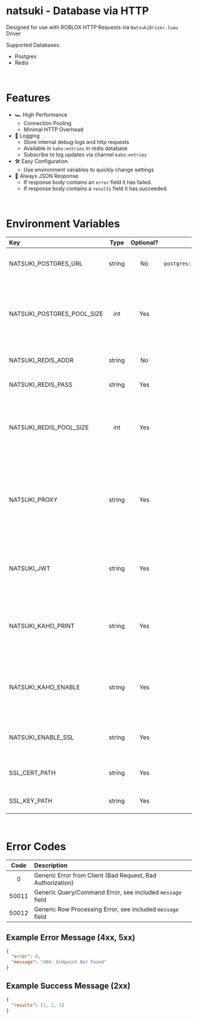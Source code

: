 # natsuki - Database via HTTP
Designed for use with ROBLOX HTTP Requests via `NatsukiDriver.luau` Driver

Supported Databases:
- Postgres
- Redis

<br>

# Features
- 🏎 High Performance
  - Connection Pooling
  - Minimal HTTP Overhead
- 🔖 Logging
  - Store internal debug logs and http requests
  - Available in `kaho:entries` in redis database
  - Subscribe to log updates via channel `kaho:entries`
- 🛠 Easy Configuration
  - Use environment variables to quickly change settings
- 🧮 Always JSON Response
  - If response body contains an `error` field it has failed.
  - If response body contains a `results` field it has succeeded.

<br>

# Environment Variables
| Key                        |  Type  | Optional? |                 Default Value                  | Description                                                                                  |
| :------------------------- | :----: | :-------: | :--------------------------------------------: | :------------------------------------------------------------------------------------------- |
| NATSUKI_POSTGRES_URL       | string |    No     | `postgres://postgres:password@localhost:5432/` | Your Postgres Connection URL                                                                 |
| NATSUKI_POSTGRES_POOL_SIZE |  int   |    Yes    |                      `10`                      | Your Postgres Pool Size, the more connections the more concurrent queries can be run         |
| NATSUKI_REDIS_ADDR         | string |    No     |               `127.0.0.1:6379"`                | Your Redis Database Address                                                                  |
| NATSUKI_REDIS_PASS         | string |    Yes    |                     `nil`                      | Your Redis Database Password                                                                 |
| NATSUKI_REDIS_POOL_SIZE    |  int   |    Yes    |                      `10`                      | Your Redis Pool Size, the more connections the more concurrent commands can be run           |
| NATSUKI_PROXY              | string |    Yes    |                     `none`                     | Whether or not to enable proxy mode, allowed values are: cloudflare, none. Defaults to none. |
| NATSUKI_JWT                | string |    Yes    |             `your-256-bit-secret`              | Your JWT Secret, it has a default so ensure you change it in production                      |
| NATSUKI_KAHO_PRINT         | string |    Yes    |                    `false`                     | Whether or not to log to console. Enables if set to anything other than `nil`.               |
| NATSUKI_KAHO_ENABLE        | string |    Yes    |                    `false`                     | Whether or not to store log on Redis. Enable if set to anything other than `nil`.            |
| NATSUKI_ENABLE_SSL         | string |    Yes    |                     `nil`                      | Enables SSL if set to anything other than nil                                                |
| SSL_CERT_PATH              | string |    Yes    |                     `nil`                      | Path to your SSL Certificate File                                                            |
| SSL_KEY_PATH               | string |    Yes    |                     `nil`                      | Path to your SSL Key File                                                                    |

<br>

# Error Codes
| Code  | Description                                                |
| :---: | :--------------------------------------------------------- |
|   0   | Generic Error from Client (Bad Request, Bad Authorization) |
| 50011 | Generic Query/Command Error, see included `message` field  |
| 50012 | Generic Row Processing Error, see included `message` field |

## Example Error Message (4xx, 5xx)
```json
{
  "error": 0,
  "message": "404: Endpoint Not Found"
}
```

## Example Success Message (2xx)
```json
{
  "results": [1, 2, 3]
}
```
